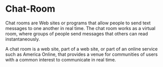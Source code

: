 # Chat-Room

Chat rooms are Web sites or programs that allow people to send text messages to one another in real time. The chat room works as a virtual room, where groups of people send messages that others can read instantaneously.

A chat room is a web site, part of a web site, or part of an online service such as America Online, that provides a venue for communities of users with a common interest to communicate in real time.
